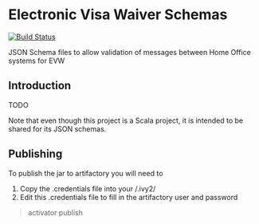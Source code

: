Electronic Visa Waiver Schemas
==============================

[![Build Status](https://travis-ci.org/UKHomeOffice/evw-schemas.svg?branch=master)](https://travis-ci.org/UKHomeOffice/evw-schemas)

JSON Schema files to allow validation of messages between Home Office systems for EVW

Introduction
------------
TODO

Note that even though this project is a Scala project, it is intended to be shared for its JSON schemas.

Publishing
----------
To publish the jar to artifactory you will need to 

1. Copy the .credentials file into your <home directory>/.ivy2/
2. Edit this .credentials file to fill in the artifactory user and password

> activator publish
